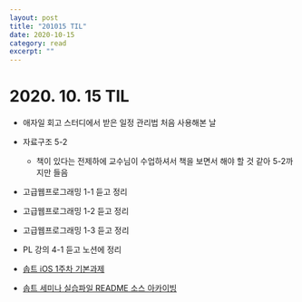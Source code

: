 ```yaml
---
layout: post
title: "201015 TIL" 
date: 2020-10-15
category: read 
excerpt: ""
---
```


# 2020. 10. 15 TIL

* 애자일 회고 스터디에서 받은 일정 관리법 처음 사용해본 날
* 자료구조 5-2
  * 책이 있다는 전제하에 교수님이 수업하셔서 책을 보면서 해야 할 것 같아 5-2까지만 들음

* 고급웹프로그래밍 1-1 듣고 정리
* 고급웹프로그래밍 1-2 듣고 정리
* 고급웹프로그래밍 1-3 듣고 정리
* PL 강의 4-1 듣고 노션에 정리
* [솝트 iOS 1주차 기본과제](https://github.com/27thONSOPT-iOS/JeongChoYi/tree/master/week-1/assignment)
* [솝트 세미나 실습파일 README 소스 아카이빙](https://github.com/27thONSOPT-iOS/JeongChoYi/tree/master/week-1/seminar)

